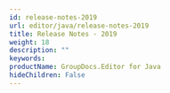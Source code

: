 ```yaml
---
id: release-notes-2019
url: editor/java/release-notes-2019
title: Release Notes - 2019
weight: 18
description: ""
keywords: 
productName: GroupDocs.Editor for Java
hideChildren: False
---
```

